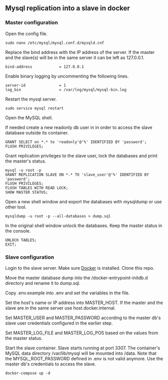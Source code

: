 ## Mysql replication into a slave in docker

### Master configuration

Open the config file.

```
sudo nano /etc/mysql/mysql.conf.d/mysqld.cnf
```

Replace the bind address with the IP address of the server. If the master and the slave(s) will be in the same server it can be left as 127.0.0.1.

```
bind-address            = 127.0.0.1
```

Enable binary logging by uncommenting the following lines.

```
server-id               = 1
log_bin                 = /var/log/mysql/mysql-bin.log 
```

Restart the mysql server.

```
sudo service mysql restart
```

Open the MySQL shell. 

If needed create a new readonly db user in in order to access the slave database outside its container.

```
GRANT SELECT on *.* to 'readonly'@'%' IDENTIFIED BY 'password';
FLUSH PRIVILEGES;
```

Grant replication privileges to the slave user, lock the databases and print the master's status.

```
mysql -u root -p
GRANT REPLICATION SLAVE ON *.* TO 'slave_user'@'%' IDENTIFIED BY 'password';
FLUSH PRIVILEGES;
FLUSH TABLES WITH READ LOCK;
SHOW MASTER STATUS;
```

Open a new shell window and export the databases with mysqldump or use other tool.

```
mysqldump -u root -p --all-databases > dump.sql
```

In the original shell window unlock the databases. Keep the master status in the console.

```
UNLOCK TABLES;
EXIT;
```

### Slave configuration

Login to the slave server. Make sure [Docker](https://docs.docker.com/install/) is installed. Clone this repo.

Move the master database dump into the /docker-entrypoint-initdb.d directory and rename it to dump.sql.

Copy .env.example into .env and set the variables in the file.

Set the host's name or IP address into MASTER_HOST. If the master and the slave are in the same server use host.docker.internal.

Set MASTER_USER and MASTER_PASSWORD according to the master db's slave user credentials configured in the earlier step.

Set MASTER_LOG_FILE and MASTER_LOG_POS based on the values from the master status.

Start the slave container. Slave starts running at port 3307. The container's MySQL data directory /var/lib/mysql will be mounted into /data. Note that the MYSQL_ROOT_PASSWORD defined in .env is not valid anymore. Use the master db's credentials to access the slave.

```
docker-compose up -d
```
